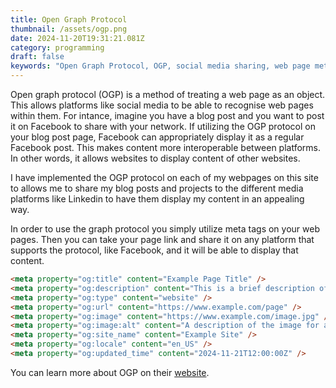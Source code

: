 ```yaml
---
title: Open Graph Protocol
thumbnail: /assets/ogp.png
date: 2024-11-20T19:31:21.081Z
category: programming
draft: false
keywords: "Open Graph Protocol, OGP, social media sharing, web page metadata, content interoperability, Facebook sharing, LinkedIn integration, SEO best practices, enhanced sharing, metadata standards"
---
```


Open graph protocol (OGP) is a method of treating a web page as an object. This allows platforms like social media to be able to recognise web pages within them. For intance, imagine you have a blog post and you want to post it on Facebook to share with your network. If utilizing the OGP protocol on your blog post page, Facebook can appropriately display it as a regular Facebook post. This makes content more interoperable between platforms. In other words, it allows websites to display content of other websites.

I have implemented the OGP protocol on each of my webpages on this site to allows me to share my blog posts and projects to the different media platforms like Linkedin to have them display my content in an appealing way.

In order to use the graph protocol you simply utilize meta tags on your web pages. Then you can take your page link and share it on any platform that supports the protocol, like Facebook, and it will be able to display that content.

```HTML
<meta property="og:title" content="Example Page Title" />
<meta property="og:description" content="This is a brief description of the content of your page. It will appear in the preview when shared on social media." />
<meta property="og:type" content="website" />
<meta property="og:url" content="https://www.example.com/page" />
<meta property="og:image" content="https://www.example.com/image.jpg" />
<meta property="og:image:alt" content="A description of the image for accessibility." />
<meta property="og:site_name" content="Example Site" />
<meta property="og:locale" content="en_US" />
<meta property="og:updated_time" content="2024-11-21T12:00:00Z" />
```

You can learn more about OGP on their [website](https://ogp.me/).
